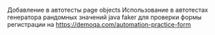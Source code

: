 Добавление в автотесты page objects
Использование в автотестах генератора рандомных значений java faker для проверки формы регистрации на https://demoqa.com/automation-practice-form
